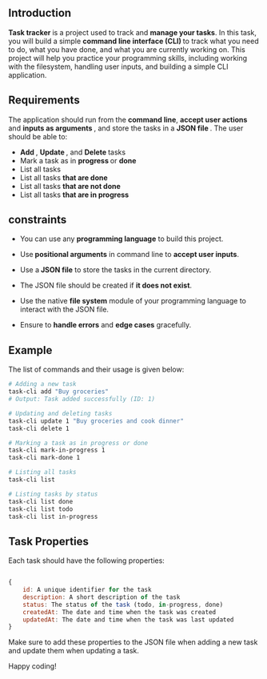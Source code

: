 ## Introduction
<b>Task tracker </b> is a project used to track and <b>manage your tasks</b>. In this task, you will build a simple <b> command line interface (CLI)  </b> to track what you need to do, what you have done, and what you are currently working on. This project will help you practice your programming skills, including working with the filesystem, handling user inputs, and building a simple CLI application.

## Requirements
The application should run from the <b>command line</b>, <b>accept user actions  </b>and  <b>inputs as arguments </b>, and store the tasks in a  <b> JSON file </b>. The user should be able to:

- <b> Add </b>,  <b>Update </b>, and  <b>Delete </b> tasks
- Mark a task as in  <b>progress </b> or  <b>done </b>
- List all tasks
- List all tasks  <b>that are done </b>
- List all tasks  <b>that are not done </b>
- List all tasks   <b>that are in progress </b>

## constraints

- You can use any <b>programming language</b> to build this project.

- Use<b> positional arguments</b> in command line to <b>accept user inputs</b>.

- Use a<b> JSON file</b> to store the tasks in the current directory.

- The JSON file should be created if <b>it does not exist</b>.

- Use the native <b>file system</b> module of your programming language to interact with the JSON file.

- Ensure to <b>handle errors</b> and <b>edge cases</b> gracefully.

## Example

The list of commands and their usage is given below:

```bash
# Adding a new task
task-cli add "Buy groceries"
# Output: Task added successfully (ID: 1)

# Updating and deleting tasks
task-cli update 1 "Buy groceries and cook dinner"
task-cli delete 1

# Marking a task as in progress or done
task-cli mark-in-progress 1
task-cli mark-done 1

# Listing all tasks
task-cli list

# Listing tasks by status
task-cli list done
task-cli list todo
task-cli list in-progress

```

## Task Properties

Each task should have the following properties:

``` js

{
    id: A unique identifier for the task
    description: A short description of the task
    status: The status of the task (todo, in-progress, done)
    createdAt: The date and time when the task was created
    updatedAt: The date and time when the task was last updated
}
```

Make sure to add these properties to the JSON file when adding a new task and update them when updating a task.

Happy coding!
